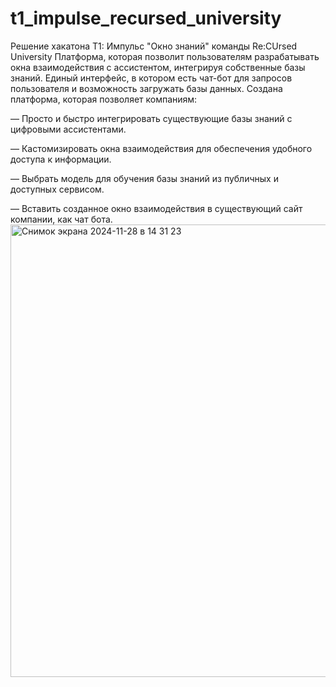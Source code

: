 # t1_impulse_recursed_university
Решение хакатона T1: Импульс "Окно знаний" команды Re:CUrsed University
Платформа, которая позволит пользователям разрабатывать окна взаимодействия с ассистентом, интегрируя собственные базы знаний.
Единый интерфейс, в котором есть чат-бот для запросов пользователя и возможность загружать базы данных.
Создана платформа, которая позволяет компаниям:

— Просто и быстро интегрировать существующие базы знаний с цифровыми ассистентами.

— Кастомизировать окна взаимодействия для обеспечения удобного доступа к информации.

— Выбрать модель для обучения базы знаний из публичных и доступных сервисом.

— Вставить созданное окно взаимодействия в существующий сайт компании, как чат бота.
<img width="724" alt="Снимок экрана 2024-11-28 в 14 31 23" src="https://github.com/user-attachments/assets/c2a7b437-2028-43b6-84cb-68f5888ad7de">
